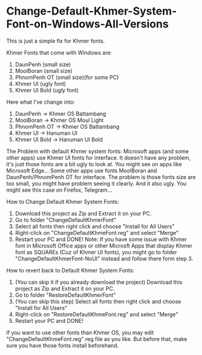 # Change-Default-Khmer-System-Font-on-Windows-All-Versions
This is just a simple fix for Khmer fonts.

Khmer Fonts that come with Windows are:
1. DaunPenh (small size)
2. MoolBoran (small size)
3. PhnomPenh OT (small size)(for some PC)
4. Khmer UI (ugly font)
5. Khmer UI Bold (ugly font)

Here what I've change into:
1. DaunPenh -> Khmer OS Battambang
2. MoolBoran -> Khmer OS Moul Light
3. PhnomPenh OT -> Khmer OS Battambang
4. Khmer UI -> Hanuman UI
5. Khmer UI Bold -> Hanuman UI Bold

The Problem with default Khmer system fonts:
  Microsoft apps (and some other apps) use Khmer UI fonts for interface. It doesn't have any problem, it's just those fonts are a bit ugly to look at. You might see on apps like Microsoft Edge...
  Some other apps use fonts MoolBoran and DaunPenh/PhnomPenh OT for interface. The problem is those fonts size are too small, you might have problem seeing it clearly. And it also ugly. You might see this case on Firefox, Telegram...
  
How to Change Default Khmer System Fonts:
1. Download this project as Zip and Extract it on your PC.
2. Go to folder "ChangeDefaultKhmerFont"
3. Select all fonts then right click and choose "Install for All Users"
4. Right-click on "ChangeDefaultKhmeFont.reg" and select "Merge"
5. Restart your PC and DONE!
Note: If you have some issue with Khmer font in Microsoft Office apps or other Microsft Apps that display Khmer font as SQUAREs (Cuz of Khmer UI fonts), you might go to folder "ChangeDefaultKhmerFont-NoUI" instead and follow there form step 3.

How to revert back to Default Khmer System Fonts:
1. (You can skip it if you already download the project) Download this project as Zip and Extract it on your PC.
2. Go to folder "RestoreDefaultKhmerFont"
3. (You can skip this step) Select all fonts then right click and choose "Install for All Users"
4. Right-click on "RestoreDefaultKhmeFont.reg" and select "Merge"
5. Restart your PC and DONE!

If you want to use other fonts than Khmer OS, you may edit "ChangeDefaultKhmeFont.reg" reg file as you like. But before that, make sure you have those fonts install beforehand.
